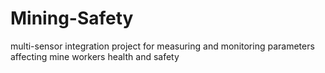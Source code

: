 # Mining-Safety
multi-sensor integration project for measuring and monitoring parameters affecting mine workers health and safety
